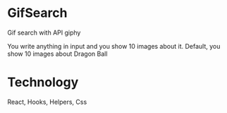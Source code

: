 # GifSearch
Gif search with API giphy

You write anything in input and you show 10 images about it.
Default, you show 10 images about Dragon Ball

# Technology
React, Hooks, Helpers, Css
